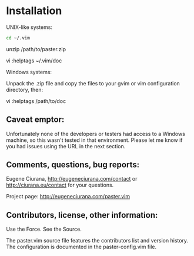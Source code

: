 Installation
============

UNIX-like systems:

``` bash
cd ~/.vim
```

unzip /path/to/paster.zip

vi
:helptags ~/.vim/doc


Windows systems:

Unpack the .zip file and copy the files to your
gvim or vim configuration directory, then:

vi
:helptags /path/to/doc


Caveat emptor:
--------------
Unfortunately none of the developers or testers had access to a Windows
machine, so this wasn't tested in that environment.  Please let me 
know if you had issues using the URL in the next section.


Comments, questions, bug reports:
---------------------------------

Eugene Ciurana, http://eugeneciurana.com/contact or http://ciurana.eu/contact
for your questions.

Project page:  http://eugeneciurana.com/paster.vim


Contributors, license, other information:
-----------------------------------------
Use the Force.  See the Source.

The paster.vim source file features the contributors list and
version history.  The configuration is documented in the
paster-config.vim file.


